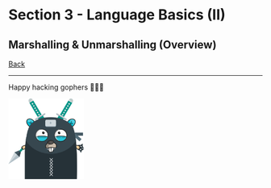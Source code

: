# Section 3 - Language Basics (II)

## Marshalling & Unmarshalling (Overview)

[Back](https://github.com/steevehook/udemy-go101/blob/master/section_2-language-basics-2)

---

Happy hacking gophers 🚀🚀🚀

<img src="https://github.com/steevehook/udemy-go101/raw/master/udemy-go101.svg?sanitize=true" width="150px"/>
